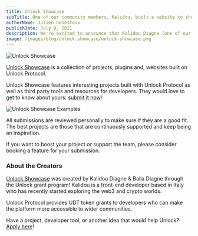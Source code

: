 ```yaml
---
title: Unlock Showcase
subTitle: One of our community members, Kalidou, built a website to showcase all of Unlock's integrations!
authorName: Julien Genestoux
publishDate: July 8, 2021
description: We're excited to announce that Kalidou Diagne (one of our latest Unlock Token Grantees) just released his project Unlock Showcase!
image: /images/blog/unlock-showcase/unlock-showcase.png
---
```


![Unlock Showcase](/images/blog/unlock-showcase/unlock-showcase.png)

[Unlock Showcase](https://showcase.unlock-protocol.com/) is a collection of projects, plugins and, websites built on Unlock Protocol.

Unlock Showcase features interesting projects built with Unlock Protocol as well as third party tools and resources for developers. They would love to get to know about yours: [submit it now](https://showcase.unlock-protocol.com/submit)!

![Unlock Showcase Examples](/images/blog/unlock-showcase/unlock-showcase-examples.png)

All submissions are reviewed personally to make sure if they are a good fit. The best projects are those that are continuously supported and keep being an inspiration.

If you want to boost your project or support the team, please consider booking a feature for your submission.

### About the Creators

[Unlock Showcase](https://showcase.unlock-protocol.com/) was created by Kalidou Diagne & Balla Diagne through the Unlock grant program! Kalidou is a front-end developer based in Italy who has recently started exploring the web3 and crypto worlds.

Unlock Protocol provides UDT token grants to developers who can make the platform more accessible to wider communities.

Have a project, developer tool, or another idea that would help Unlock? [Apply here](https://share.hsforms.com/1gAdLgNOESNCWJ9bJxCUAMwbvg22)!
